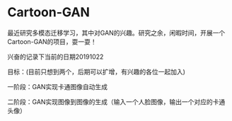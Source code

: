 # Cartoon-GAN
最近研究多模态迁移学习，其中对GAN的兴趣。研究之余，闲暇时间，开展一个Cartoon-GAN的项目，耍一耍！

兴奋的记录下当前的日期20191022

目标：(目前只想到两个，后期可以扩增，有兴趣的各位一起加入)

一阶段：GAN实现卡通图像自动生成

二阶段：GAN实现图像到图像的生成（输入一个人脸图像，输出一个对应的卡通头像）
